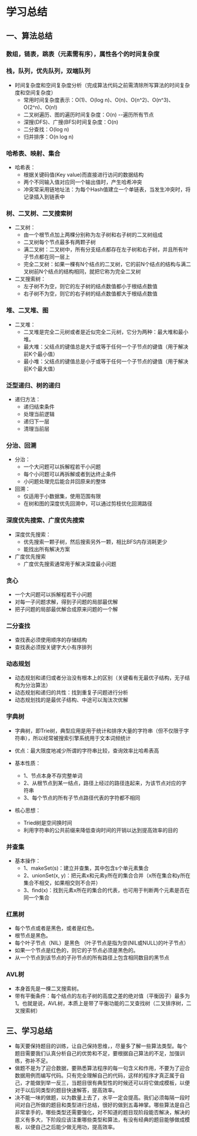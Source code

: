 学习总结
====
## 一、算法总结
### 数组，链表，跳表（元素需有序），属性各个的时间复杂度

### 栈，队列，优先队列，双端队列
* 时间复杂度和空间复杂度分析（完成算法代码之前需清除所写算法的时间复杂度和空间复杂度）
   * 常用时间复杂度表示：O(1)、O(log n)、O(n)、O(n^2)、O(n^3)、O(2^n)、O(n!)
   * 二叉树遍历、图的遍历时间复杂度：O(n) --遍历所有节点
   * 深搜(DFS)、广搜(BFS)时间复杂度：O(n)
   * 二分查找：O(log n)
   * 归并排序：O(n log n)
   
### 哈希表、映射、集合
 * 哈希表：
   * 根据关键码值(Key value)而直接进行访问的数据结构
   * 两个不同输入值对应同一个输出值时，产生哈希冲突
   * 冲突常采用链地址法：为每个Hash值建立一个单链表，当发生冲突时，将记录插入到链表中
   
### 树、二叉树、二叉搜索树
* 二叉树：
   * 由一个根节点加上两棵分别称为左子树和右子树的二叉树组成
   * 二叉树每个节点最多有两颗子树
   * 满二叉树：二叉树中，所有分支结点都存在左子树和右子树，并且所有叶子节点都在同一层上
   * 完全二叉树：如果一棵有N个结点的二叉树，它的前N个结点的结构与满二叉树前N个结点的结构相同，就把它称为完全二叉树
 * 二叉搜索树：
   * 左子树不为空，则它的左子树的结点数值都小于根结点数值
   * 右子树不为空，则它的右子树的结点数值都大于根结点数值
### 堆、二叉堆、图
 * 二叉堆：
   * 二叉堆是完全二元树或者是近似完全二元树，它分为两种：最大堆和最小堆。
   * 最大堆：父结点的键值总是大于或等于任何一个子节点的键值（用于解决 前K个最小值）
   * 最小堆：父结点的键值总是小于或等于任何一个子节点的键值（用于解决 前K个最大值）
   
### 泛型递归、树的递归
 * 递归方法：
   * 递归结束条件
   * 处理当前逻辑
   * 递归下一层
   * 清理当前层
### 分治、回溯
* 分治：
   * 一个大问题可以拆解程若干小问题
   * 每个小问题可以再拆解或者到达终止条件
   * 小问题处理完后能合并回原来的整体
 * 回溯：
   * 仅适用于小数据集，使用范围有限
   * 在树和图的深度优先回溯中，可以通过剪枝优化回溯路径
   
### 深度优先搜索、广度优先搜索
 * 深度优先搜索：
   * 优先搜索一颗子树，然后搜索另外一颗，相比BFS内存消耗更少
   * 能找出所有解决方案
 * 广度优先搜索
   * 广度优先搜索通常用于解决深度最小问题
### 贪心
  * 一个大问题可以拆解程若干小问题
  * 对每一子问题求解，得到子问题的局部最优解
  * 把子问题的局部最优解合成原来问题的一个解

### 二分查找
 * 查找表必须使用顺序的存储结构
 * 查找表必须按关键字大小有序排列
 
 ### 动态规划
 * 动态规划和递归或者分治没有根本上的区别（关键看有无最优子结构，无子结构为分治算法）
 * 动态规划和递归的共性：找到重复子问题进行分析
 * 动态规划找的是最优子结构、中途可以淘汰次优解
 
### 字典树
 * 字典树，即Trie树，典型应用是用于统计和排序大量的字符串（但不仅限于字符串），所以经常被搜索引擎系统用于文本词频统计
 * 优点：最大限度地减少所谓的字符串比较，查询效率比哈希表高
 
 * 基本性质：
   * 1、节点本身不存完整单词
   * 2、从根节点到某一结点，路径上经过的路径连起来，为该节点对应的字符串
   * 3、每个节点的所有子节点路径代表的字符都不相同
  
 * 核心思想：
   * Tried树是空间换时间
   * 利用字符串的公共前缀来降低查询时间的开销以达到提高效率的目的
 
### 并查集
 * 基本操作：
   * 1、makeSet(s)：建立并查集，其中包含s个单元素集合
   * 2、unionSet(x, y)：把元素x和元素y所在的集合合并（x所在集合和y所在集合不相交，如果相交则不合并）
   * 3、find(x)：找到元素x所在的集合的代表，也可用于判断两个元素是否在同一个集合
  
### 红黑树
 * 每个节点或者是黑色，或者是红色。
 * 根节点是黑色。
 * 每个叶子节点（NIL）是黑色 （叶子节点是指为空(NIL或NULL)的叶子节点）
 * 如果一个节点是红色的，则它的子节点必须是黑色的。
 * 从一个节点到该节点的子孙节点的所有路径上包含相同数目的黑节点
 
### AVL树
 * 本身首先是一棵二叉搜索树。
 * 带有平衡条件：每个结点的左右子树的高度之差的绝对值（平衡因子）最多为1。也就是说，AVL树，本质上是带了平衡功能的二叉查找树（二叉排序树，二叉搜索树）
   
## 三、学习总结
 * 每天要保持题目的训练，让自己保持思维，，尽量多了解一些算法类型。每个题目需要我们认真分析自己的优势和不足，要根据自己算法的不足，加强训练，弥补不足。
 * 做题不是为了迎合数据，要熟悉算法程序的每一句含义和作用，不要为了迎合数据用例而编写代码。只有完全理解自己的代码，这样的程序才真正属于自己，才能做到举一反三，当题目很有典型性的时候还可以将它做成模板，以便对于以后同类型的题目快速解答，提高效率。
 * 决不能一味的做题，以为数量上去了，水平一定会提高。我们必须每隔一段时间对自己所做的题目和类型进行总结，很好的做到五毒神掌。哪些算法是自己非常拿手的，哪些类型还需要强化，对不知道的题目现阶段能否解决，解决的意义有多大，下阶段应该注重哪些类型和算法，有没有经典的题目能够做成模板，以便自己之后能少做无用功，提高效率。
